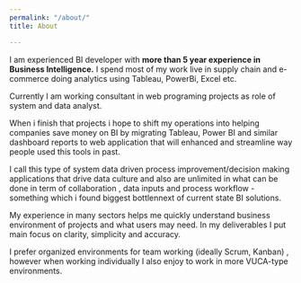 ```yaml
---
permalink: "/about/"
title: About

---
```

I am experienced BI developer with **more than  5 year experience in Business Intelligence.** I spend most of my work live in supply chain and e-commerce doing analytics using Tableau, PowerBi, Excel etc. 

Currently I am working consultant in web programing projects as role of system and data analyst.

When i finish that projects i hope to shift my operations into helping companies save money on BI by migrating Tableau, Power BI and similar dashboard reports to web application that will enhanced and streamline way people used this tools in past.

I call this type of system data driven process improvement/decision making  applications that drive data culture and also are unlimited in what can be done in term of collaboration , data inputs and process workflow - something which i found biggest bottlennext of current state BI solutions. 

My experience in many sectors helps me quickly understand business environment of projects and what users may need. In my deliverables I put main focus on clarity, simplicity and accuracy.

I prefer organized environments for team working (ideally Scrum, Kanban) , however when working individually I also enjoy to work in more VUCA-type environments.